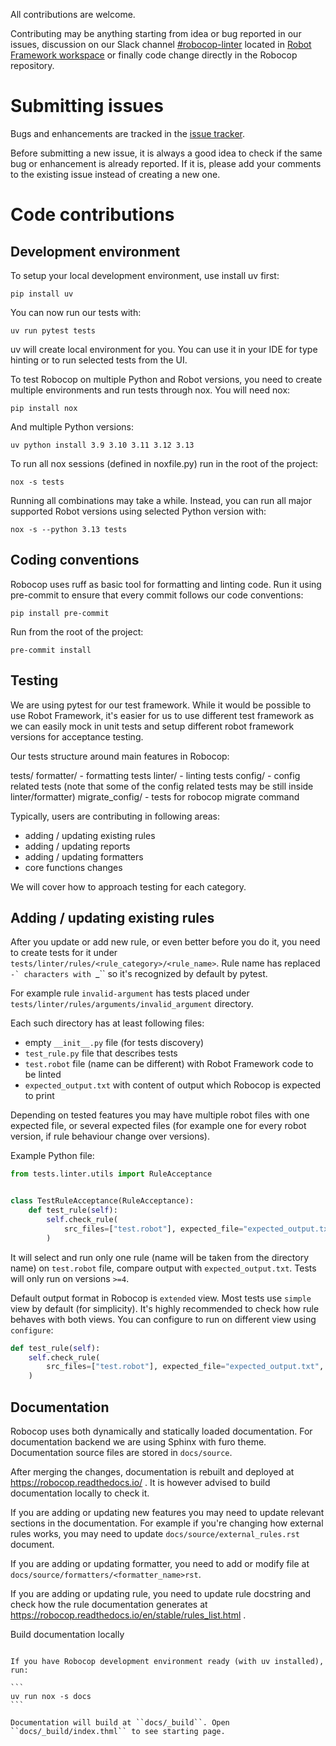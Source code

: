 All contributions are welcome.

Contributing may be anything starting from idea or bug reported in our issues, discussion on our Slack channel
[#robocop-linter](https://robotframework.slack.com/archives/C01AWSNKC2H) located in
[Robot Framework workspace](https://robotframework.slack.com/>) or finally code change directly in the Robocop
repository.

Submitting issues
=================

Bugs and enhancements are tracked in the [issue tracker](https://github.com/MarketSquare/robotframework-robocop/issues).

Before submitting a new issue, it is always a good idea to check if the
same bug or enhancement is already reported. If it is, please add your comments
to the existing issue instead of creating a new one.

Code contributions
==================

Development environment
-----------------------

To setup your local development environment, use install uv first:

```commandline
pip install uv
```

You can now run our tests with:

```commandline
uv run pytest tests
```

uv will create local environment for you. You can use it in your IDE for type hinting or to run selected tests
from the UI.

To test Robocop on multiple Python and Robot versions, you need to create multiple environments and run tests
through nox. You will need nox:

```commandline
pip install nox
```

And multiple Python versions:

```commandline
uv python install 3.9 3.10 3.11 3.12 3.13
```

To run all nox sessions (defined in noxfile.py) run in the root of the project:

```commandline
nox -s tests
```

Running all combinations may take a while. Instead, you can run all major supported Robot versions using
selected Python version with:

```commandline
nox -s --python 3.13 tests
```

Coding conventions
------------------

Robocop uses ruff as basic tool for formatting and linting code. Run it using pre-commit to ensure that
every commit follows our code conventions:

```commandline
pip install pre-commit
```

Run from the root of the project:

```commandline
pre-commit install
```

Testing
-------

We are using pytest for our test framework. While it would be possible to use Robot Framework, it's easier for us
to use different test framework as we can easily mock in unit tests and setup different robot framework versions
for acceptance testing.

Our tests structure around main features in Robocop:

tests/
    formatter/ - formatting tests
    linter/ - linting tests
    config/ - config related tests (note that some of the config related tests may be still inside linter/formatter)
    migrate_config/ - tests for robocop migrate command

Typically, users are contributing in following areas:

- adding / updating existing rules
- adding / updating reports
- adding / updating formatters
- core functions changes

We will cover how to approach testing for each category.

Adding / updating existing rules
--------------------------------

After you update or add new rule, or even better before you do it, you need to create tests for it under
``tests/linter/rules/<rule_category>/<rule_name>``. Rule name has replaced ``-` characters with ``_`` so it's
recognized by default by pytest.

For example rule ``invalid-argument`` has tests placed under ``tests/linter/rules/arguments/invalid_argument``
directory.

Each such directory has at least following files: 

- empty ``__init__.py`` file (for tests discovery)
- ``test_rule.py`` file that describes tests
- ``test.robot`` file (name can be different) with Robot Framework code to be linted
- ``expected_output.txt`` with content of output which Robocop is expected to print

Depending on tested features you may have multiple robot files with one expected file, or several expected files
(for example one for every robot version, if rule behaviour change over versions).

Example Python file:

```Python
from tests.linter.utils import RuleAcceptance


class TestRuleAcceptance(RuleAcceptance):
    def test_rule(self):
        self.check_rule(
            src_files=["test.robot"], expected_file="expected_output.txt", test_on_version=">=4"
        )

```

It will select and run only one rule (name will be taken from the directory name) on ``test.robot`` file, compare
output with ``expected_output.txt``. Tests will only run on versions ``>=4``.

Default output format in Robocop is ``extended`` view. Most tests use ``simple`` view by default (for simplicity). 
It's highly recommended to check how rule behaves with both views. You can configure to run on different view
using ``configure``:

```Python
def test_rule(self):
    self.check_rule(
        src_files=["test.robot"], expected_file="expected_output.txt", output_format="extended"
    )
```

Documentation
-------------

Robocop uses both dynamically and statically loaded documentation. For documentation backend we are using Sphinx with
furo theme. Documentation source files are stored in ``docs/source``.

After merging the changes, documentation is rebuilt and deployed at https://robocop.readthedocs.io/ . It is however
advised to build documentation locally to check it.

If you are adding or updating new features you may need to update relevant sections in the documentation. For example
if you're changing how external rules works, you may need to update ``docs/source/external_rules.rst`` document.

If you are adding or updating formatter, you need to add or modify file at ``docs/source/formatters/<formatter_name>rst``.

If you are adding or updating rule, you need to update rule docstring and check how the rule documentation generates
at https://robocop.readthedocs.io/en/stable/rules_list.html .

Build documentation locally
~~~~~~~~~~~~~~~~~~~~~~~~~~~

If you have Robocop development environment ready (with uv installed), run:

```
uv run nox -s docs
```

Documentation will build at ``docs/_build``. Open ``docs/_build/index.thml`` to see starting page.
